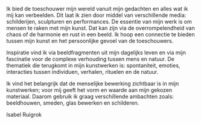 Ik bied de toeschouwer mijn wereld vanuit mijn gedachten en alles wat ik mij kan verbeelden.
Dit laat ik zien door middel van verschillende media: schilderijen, sculpturen en performances.
De essentie van mijn werk is om mensen te raken met mijn kunst. 
Dat kan zijn via de overrompelendheid van chaos of de harmonie en rust in een beeld. 
Ik hoop een connectie te bieden tussen mijn kunst en het persoonlijke gevoel van de toeschouwers.

Inspiratie vind ik via beeldfragmenten uit mijn dagelijks leven en via mijn fascinatie voor de complexe verhouding tussen mens en natuur.
De thematiek die terugkomt in mijn kunstwerken is: spontaniteit, emoties, interacties tussen individuen, verhalen, rituelen en de natuur.

Ik vind het belangrijk dat de menselijke bewerking zichtbaar is in mijn kunstwerken; voor mij geeft het vorm en waarde aan mijn gekozen materiaal.
Daarom gebruik ik graag verschillende ambachten zoals: beeldhouwen, smeden, glas bewerken en schilderen.

Isabel Ruigrok